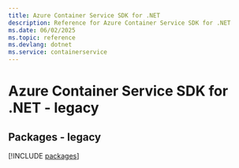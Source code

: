 ```yaml
---
title: Azure Container Service SDK for .NET
description: Reference for Azure Container Service SDK for .NET
ms.date: 06/02/2025
ms.topic: reference
ms.devlang: dotnet
ms.service: containerservice
---
```

# Azure Container Service SDK for .NET - legacy
## Packages - legacy
[!INCLUDE [packages](container-service-index.md)]